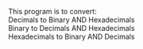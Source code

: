This program is to convert:<br>
Decimals to Binary AND Hexadecimals<br>
Binary to Decimals  AND Hexadecimals<br>
Hexadecimals to Binary AND Decimals<br>

